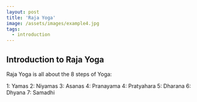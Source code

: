 ```yaml
---
layout: post
title: 'Raja Yoga'
image: /assets/images/example4.jpg
tags:
  - introduction
---
```


## Introduction to Raja Yoga

Raja Yoga is all about the 8 steps of Yoga: 

1: Yamas
2: Niyamas
3: Asanas
4: Pranayama
4: Pratyahara
5: Dharana
6: Dhyana
7: Samadhi
